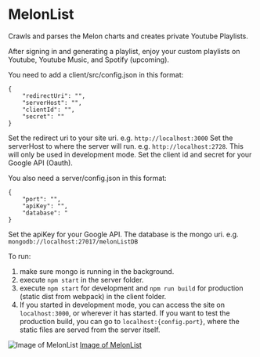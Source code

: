 # MelonList
Crawls and parses the Melon charts and creates private Youtube Playlists.

After signing in and generating a playlist, enjoy your custom playlists on Youtube, Youtube Music, and Spotify (upcoming).

You need to add a client/src/config.json in this format:

```
{
    "redirectUri": "",
    "serverHost": "",
    "clientId": "",
    "secret": ""
}
```

Set the redirect uri to your site uri. e.g. `http://localhost:3000`
Set the serverHost to where the server will run. e.g. `http://localhost:2728`. This will only be used in development mode.
Set the client id and secret for your Google API (Oauth).

You also need a server/config.json in this format:

```
{
    "port": "",
    "apiKey": "",
	"database": "
}
```

Set the apiKey for your Google API.
The database is the mongo uri. e.g. `mongodb://localhost:27017/melonListDB`

To run:

1. make sure mongo is running in the background.
2. execute `npm start` in the server folder.
3. execute `npm start` for development and `npm run build` for production (static dist from webpack) in the client folder.
4. If you started in development mode, you can access the site on `localhost:3000`, or wherever it has started. If you want to test the production build, you can go to `localhost:{config.port}`, where the static files are served from the server itself.


![Image of MelonList](https://imgur.com/a/lTzmgxk)
[Image of MelonList](https://i.imgur.com/6EPzI1e.png)
